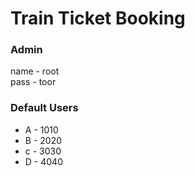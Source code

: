 <h1>Train Ticket Booking</h1>
<h3>Admin</h3>
<span>name - root</span><br>
<span>pass - toor</span>

<h3>Default Users</h3>
<ul>
  <li>A - 1010
  <li>B - 2020
  <li>c - 3030
  <li>D - 4040
</ul>
